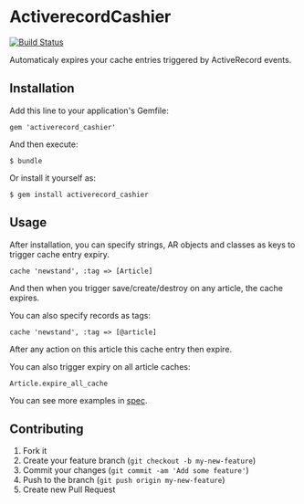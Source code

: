 # ActiverecordCashier

[![Build Status](https://secure.travis-ci.org/brain-geek/activerecord_cashier.png?branch=master)][travis]

[gem]: https://rubygems.org/gems/activerecord_cashier
[travis]: http://travis-ci.org/brain-geek/activerecord_cashier

Automaticaly expires your cache entries triggered by ActiveRecord events.

## Installation

Add this line to your application's Gemfile:

    gem 'activerecord_cashier'

And then execute:

    $ bundle

Or install it yourself as:

    $ gem install activerecord_cashier

## Usage

After installation, you can specify strings, AR objects and classes as keys to trigger cache entry expiry.

    cache 'newstand', :tag => [Article]

And then when you trigger save/create/destroy on any article, the cache expires.

You can also specify records as tags:

    cache 'newstand', :tag => [@article]

After any action on this article this cache entry then expire.

You can also trigger expiry on all article caches:

    Article.expire_all_cache

You can see more examples in [spec](https://github.com/brain-geek/activerecord_cashier/blob/master/spec/lib/activerecord_cashier/active_record_extension_spec.rb).

## Contributing

1. Fork it
2. Create your feature branch (`git checkout -b my-new-feature`)
3. Commit your changes (`git commit -am 'Add some feature'`)
4. Push to the branch (`git push origin my-new-feature`)
5. Create new Pull Request
